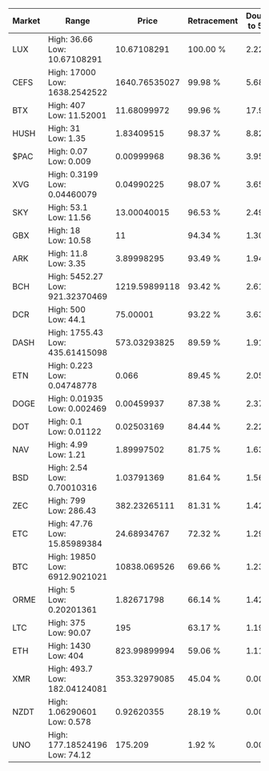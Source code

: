 | Market | Range | Price| Retracement | Doubles to 50% |
| --- | --- | --- | --- | --- |
| LUX | High: 36.66<br />Low: 10.67108291 | 10.67108291 | 100.00 % | 2.22 |
| CEFS | High: 17000<br />Low: 1638.2542522 | 1640.76535027 | 99.98 % | 5.68 |
| BTX | High: 407<br />Low: 11.52001 | 11.68099972 | 99.96 % | 17.91 |
| HUSH | High: 31<br />Low: 1.35 | 1.83409515 | 98.37 % | 8.82 |
| $PAC | High: 0.07<br />Low: 0.009 | 0.00999968 | 98.36 % | 3.95 |
| XVG | High: 0.3199<br />Low: 0.04460079 | 0.04990225 | 98.07 % | 3.65 |
| SKY | High: 53.1<br />Low: 11.56 | 13.00040015 | 96.53 % | 2.49 |
| GBX | High: 18<br />Low: 10.58 | 11 | 94.34 % | 1.30 |
| ARK | High: 11.8<br />Low: 3.35 | 3.89998295 | 93.49 % | 1.94 |
| BCH | High: 5452.27<br />Low: 921.32370469 | 1219.59899118 | 93.42 % | 2.61 |
| DCR | High: 500<br />Low: 44.1 | 75.00001 | 93.22 % | 3.63 |
| DASH | High: 1755.43<br />Low: 435.61415098 | 573.03293825 | 89.59 % | 1.91 |
| ETN | High: 0.223<br />Low: 0.04748778 | 0.066 | 89.45 % | 2.05 |
| DOGE | High: 0.01935<br />Low: 0.002469 | 0.00459937 | 87.38 % | 2.37 |
| DOT | High: 0.1<br />Low: 0.01122 | 0.02503169 | 84.44 % | 2.22 |
| NAV | High: 4.99<br />Low: 1.21 | 1.89997502 | 81.75 % | 1.63 |
| BSD | High: 2.54<br />Low: 0.70010316 | 1.03791369 | 81.64 % | 1.56 |
| ZEC | High: 799<br />Low: 286.43 | 382.23265111 | 81.31 % | 1.42 |
| ETC | High: 47.76<br />Low: 15.85989384 | 24.68934767 | 72.32 % | 1.29 |
| BTC | High: 19850<br />Low: 6912.9021021 | 10838.069526 | 69.66 % | 1.23 |
| ORME | High: 5<br />Low: 0.20201361 | 1.82671798 | 66.14 % | 1.42 |
| LTC | High: 375<br />Low: 90.07 | 195 | 63.17 % | 1.19 |
| ETH | High: 1430<br />Low: 404 | 823.99899994 | 59.06 % | 1.11 |
| XMR | High: 493.7<br />Low: 182.04124081 | 353.32979085 | 45.04 % | 0.00 |
| NZDT | High: 1.06290601<br />Low: 0.578 | 0.92620355 | 28.19 % | 0.00 |
| UNO | High: 177.18524196<br />Low: 74.12 | 175.209 | 1.92 % | 0.00 |
